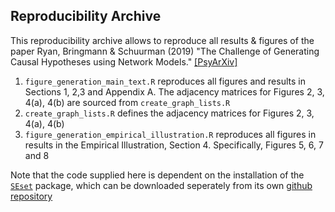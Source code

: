 ## Reproducibility Archive

This reproducibility archive allows to reproduce all results & figures of the paper Ryan, Bringmann & Schuurman (2019) "The Challenge of Generating Causal Hypotheses using Network Models." [[PsyArXiv]](https://psyarxiv.com)

1. `figure_generation_main_text.R` reproduces all figures and results in Sections 1, 2,3 and Appendix A. The adjacency matrices for Figures 2, 3, 4(a), 4(b) are sourced from `create_graph_lists.R`
2. `create_graph_lists.R` defines the adjacency matrices for Figures 2, 3, 4(a), 4(b)
3. `figure_generation_empirical_illustration.R` reproduces all figures in results in the Empirical Illustration, Section 4. Specifically, Figures 5, 6, 7 and 8

Note that the code supplied here is dependent on the installation of the [`SEset`](https://github.com/ryanoisin/SEset) package, which can be downloaded seperately from its own [github repository](https://github.com/ryanoisin/SEset)

